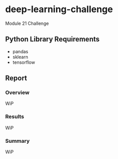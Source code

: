 # deep-learning-challenge
Module 21 Challenge

## Python Library Requirements
- pandas
- sklearn
- tensorflow

## Report
### Overview
WiP

### Results
WiP

### Summary
WiP
